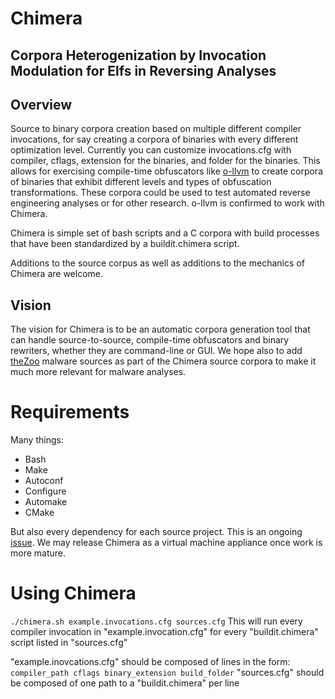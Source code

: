# Chimera 
## Corpora Heterogenization by Invocation Modulation for Elfs in Reversing Analyses
## Overview
Source to binary corpora creation based on multiple different compiler invocations, for say creating a corpora of binaries with every different optimization level. Currently you can customize invocations.cfg with compiler, cflags, extension for the binaries, and folder for the binaries. This allows for exercising compile-time obfuscators like [o-llvm](https://github.com/obfuscator-llvm/obfuscator/wiki) to create corpora of binaries that exhibit different levels and types of obfuscation transformations. These corpora could be used to test automated reverse engineering analyses or for other research. o-llvm is confirmed to work with Chimera.

Chimera is simple set of bash scripts and a C corpora with build processes that have been standardized by a buildit.chimera script. 

Additions to the source corpus as well as additions to the mechanics of Chimera are welcome.

## Vision
The vision for Chimera is to be an automatic corpora generation tool that can handle source-to-source, compile-time obfuscators and binary rewriters, whether they are command-line or GUI. We hope also to add [theZoo](https://github.com/ytisf/theZoo) malware sources as part of the Chimera source corpora to make it much more relevant for malware analyses.

# Requirements

 Many things:
* Bash
* Make
* Autoconf
* Configure
* Automake
* CMake

But also every dependency for each source project. This is an ongoing [issue](../../issues/1). We may release Chimera as a virtual machine appliance once work is more mature.

# Using Chimera

`./chimera.sh example.invocations.cfg sources.cfg` This will run every compiler invocation in "example.invocation.cfg" for every "buildit.chimera" script listed in "sources.cfg"

"example.inovcations.cfg" should be composed of lines in the form: `compiler_path cflags binary_extension build_folder`
"sources.cfg" should be composed of one path to a "buildit.chimera" per line

